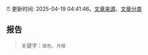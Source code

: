 :alarm_clock: 更新时间: 2025-04-19 04:41:46。[文章来源](/README.md)、[文章分类](/TAGS.md)

## 报告


> 关键字：`报告`、`月报`



